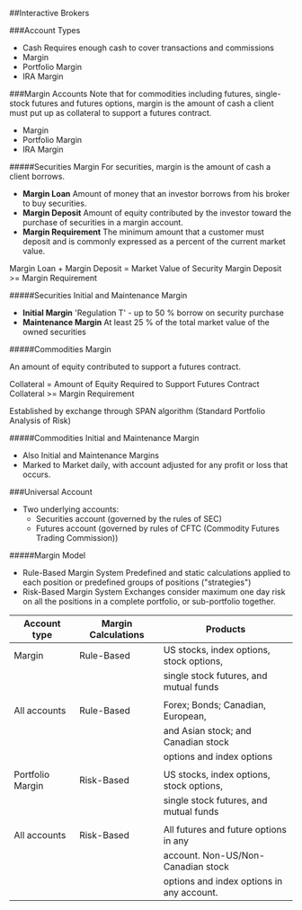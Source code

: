 ##Interactive Brokers

###Account Types

* Cash
  Requires enough cash to cover transactions and commissions
* Margin
* Portfolio Margin
* IRA Margin

###Margin Accounts
Note that for commodities including futures, single-stock futures and futures options, 
margin is the amount of cash a client must put up as collateral to support a futures contract.

* Margin
* Portfolio Margin
* IRA Margin

#####Securities Margin
For securities, margin is the amount of cash a client borrows.

* **Margin Loan**
  Amount of money that an investor borrows from his broker to buy securities.
* **Margin Deposit**
  Amount of equity contributed by the investor toward the purchase 
  of securities in a margin account.
* **Margin Requirement**
  The minimum amount that a customer must deposit and is commonly expressed
  as a percent of the current market value.

Margin Loan + Margin Deposit = Market Value of Security
Margin Deposit >= Margin Requirement

#####Securities Initial and Maintenance Margin

* **Initial Margin**
  'Regulation T' - up to 50 % borrow on security purchase
* **Maintenance Margin**
  At least 25 % of the total market value of the owned securities

#####Commodities Margin

An amount of equity contributed to support a futures contract.

Collateral = Amount of Equity Required to Support Futures Contract
Collateral >= Margin Requirement

Established by exchange through SPAN algorithm (Standard Portfolio Analysis of Risk)

#####Commodities Initial and Maintenance Margin

* Also Initial and Maintenance Margins
* Marked to Market daily, with account adjusted for any profit or loss that occurs.

###Universal Account

* Two underlying accounts:
    - Securities account (governed by the rules of SEC)
    - Futures account (governed by rules of CFTC (Commodity Futures Trading Commission))

#####Margin Model

* Rule-Based Margin System
  Predefined and static calculations applied to each position
  or predefined groups of positions ("strategies")
* Risk-Based Margin System
  Exchanges consider maximum one day risk on all the positions 
  in a complete portfolio, or sub-portfolio together.

| Account type      | Margin Calculations   | Products                                  |
|-------------------|-----------------------|-------------------------------------------|
| Margin            | Rule-Based            | US stocks, index options, stock options,  |
|                   |                       | single stock futures, and mutual funds    |
|                   |                       |                                           |
| All accounts      | Rule-Based            | Forex; Bonds; Canadian, European,         |
|                   |                       | and Asian stock; and Canadian stock       |
|                   |                       | options and index options                 |
|                   |                       |                                           |
| Portfolio Margin  | Risk-Based            | US stocks, index options, stock options,  |
|                   |                       | single stock futures, and mutual funds    |
|                   |                       |                                           |
| All accounts      | Risk-Based            | All futures and future options in any     |
|                   |                       | account. Non-US/Non-Canadian stock        |
|                   |                       | options and index options in any account. |
